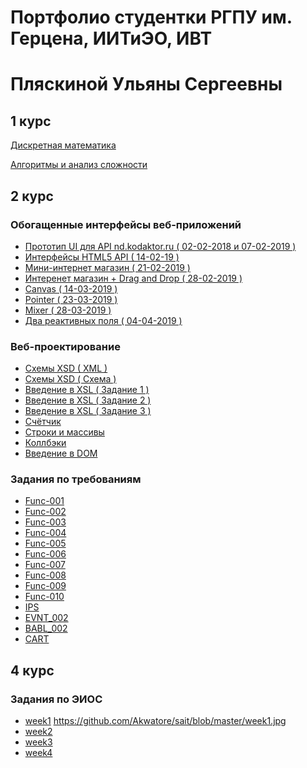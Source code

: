 # Портфолио студентки РГПУ им. Герцена, ИИТиЭО, ИВТ
# Пляскиной Ульяны Сергеевны

## 1 курс

<a href="https://github.com/Akwatore/DiskrMat">Дискретная математика</a>

<a href="https://github.com/Akwatore/AlgoritmAnaliz">Алгоритмы и анализ сложности</a>

## 2 курс

### Обогащенные интерфейсы веб-приложений
- <a href="https://kodaktor.ru/d7477f8">Прототип UI для API nd.kodaktor.ru ( 02-02-2018 и 07-02-2019 )</a>
- <a href="https://kodaktor.ru/9e71171">Интерфейсы HTML5 API ( 14-02-19 )</a>
- <a href="https://kodaktor.ru/397a9b8">Мини-интернет магазин ( 21-02-2019 )</a>
- <a href="https://kodaktor.ru/02a8177">Интеренет магазин + Drag and Drop ( 28-02-2019 )</a>
- <a href="https://kodaktor.ru/3a4c999">Canvas ( 14-03-2019 )</a>
- <a href="https://kodaktor.ru/51f4066">Pointer ( 23-03-2019 )</a>
- <a href="https://kodaktor.ru/e19fc3c">Mixer ( 28-03-2019 )</a>
- <a href="https://kodaktor.ru/378d16e">Два реактивных поля ( 04-04-2019 )</a>

### Веб-проектирование

- <a href="https://kodaktor.ru/8132ae4">Схемы XSD ( XML )</a>
- <a href="https://kodaktor.ru/7b914a5">Схемы XSD ( Схема )</a>
- <a href="https://kodaktor.ru/40f1a2c">Введение в XSL ( Задание 1 )</a>
- <a href="https://kodaktor.ru/debd90e">Введение в XSL ( Задание 2 )</a>
- <a href="https://kodaktor.ru/fa5efad">Введение в XSL ( Задание 3 )</a>
- <a href="https://kodaktor.ru/5f1551a">Счётчик</a>
- <a href="https://kodaktor.ru/356b696">Строки и массивы</a>
- <a href="https://kodaktor.ru/65a1322">Коллбэки</a>
- <a href="https://kodaktor.ru/adb60bb">Введение в DOM</a>

### Задания по требованиям
- <a href="https://kodaktor.ru/f8a94e9">Func-001</a>
- <a href="https://kodaktor.ru/dced62d">Func-002</a>
- <a href="https://kodaktor.ru/0add7dd">Func-003</a>
- <a href="https://kodaktor.ru/62d02d3">Func-004</a>
- <a href="https://kodaktor.ru/09b029d">Func-005</a>
- <a href="https://kodaktor.ru/7007b91">Func-006</a>
- <a href="https://kodaktor.ru/8f7f74d">Func-007</a>
- <a href="https://kodaktor.ru/8103c2f">Func-008</a>
- <a href="https://kodaktor.ru/c9a4769">Func-009</a>
- <a href="https://kodaktor.ru/475d274">Func-010</a>
- <a href="https://kodaktor.ru/e438d84">IPS</a>
- <a href="https://kodaktor.ru/f7eb488">EVNT_002</a>
- <a href="https://kodaktor.ru/a8788bf">BABL_002</a>
- <a href="https://kodaktor.ru/02a8177">CART</a>

## 4 курс

### Задания по ЭИОС

- <a href="https://github.com/Akwatore/week_1">week1</a>
https://github.com/Akwatore/sait/blob/master/week1.jpg
- <a href="https://github.com/Akwatore/week_1">week2</a>
- <a href="https://github.com/Akwatore/week_1">week3</a>
- <a href="https://github.com/Akwatore/week_4">week4</a>
